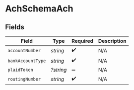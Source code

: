 # AchSchemaAch


## Fields

| Field              | Type               | Required           | Description        |
| ------------------ | ------------------ | ------------------ | ------------------ |
| `accountNumber`    | *string*           | :heavy_check_mark: | N/A                |
| `bankAccountType`  | *string*           | :heavy_check_mark: | N/A                |
| `plaidToken`       | *?string*          | :heavy_minus_sign: | N/A                |
| `routingNumber`    | *string*           | :heavy_check_mark: | N/A                |